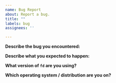 ```yaml
---
name: Bug Report
about: Report a bug.
title: ""
labels: bug
assignees: ''

---
```


**Describe the bug you encountered:**

<!--
Please check out the troubleshooting section first:
  https://github.com/sharkdp/fd#troubleshooting
-->


**Describe what you expected to happen:**


**What version of `fd` are you using?**
<!-- paste the output of `fd --version` here -->

**Which operating system / distribution are you on?**
<!--
Unix:    paste the output of `uname -srm` and `lsb_release -a` here.
Windows: please tell us your Windows version
-->
